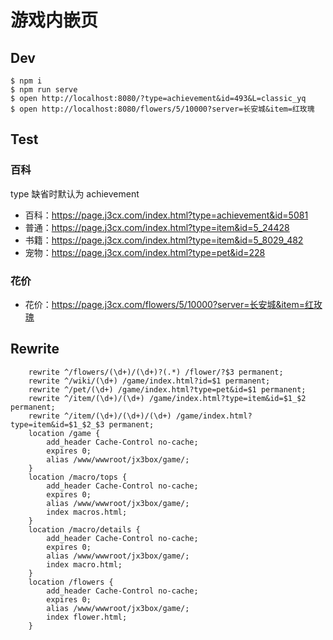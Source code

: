 # 游戏内嵌页

## Dev
```
$ npm i
$ npm run serve
$ open http://localhost:8080/?type=achievement&id=493&L=classic_yq
$ open http://localhost:8080/flowers/5/10000?server=长安城&item=红玫瑰
```

## Test
### 百科
type 缺省时默认为 achievement
-   百科：https://page.j3cx.com/index.html?type=achievement&id=5081
-   普通：https://page.j3cx.com/index.html?type=item&id=5_24428  
-   书籍：https://page.j3cx.com/index.html?type=item&id=5_8029_482  
-   宠物：https://page.j3cx.com/index.html?type=pet&id=228  
### 花价
-   花价：https://page.j3cx.com/flowers/5/10000?server=长安城&item=红玫瑰

## Rewrite
```
    rewrite ^/flowers/(\d+)/(\d+)?(.*) /flower/?$3 permanent;
    rewrite ^/wiki/(\d+) /game/index.html?id=$1 permanent;
    rewrite ^/pet/(\d+) /game/index.html?type=pet&id=$1 permanent;
    rewrite ^/item/(\d+)/(\d+) /game/index.html?type=item&id=$1_$2 permanent;
    rewrite ^/item/(\d+)/(\d+)/(\d+) /game/index.html?type=item&id=$1_$2_$3 permanent;
    location /game {
        add_header Cache-Control no-cache;
        expires 0;
        alias /www/wwwroot/jx3box/game/;
    }
    location /macro/tops {
        add_header Cache-Control no-cache;
        expires 0;
        alias /www/wwwroot/jx3box/game/;
        index macros.html;
    }
    location /macro/details {
        add_header Cache-Control no-cache;
        expires 0;
        alias /www/wwwroot/jx3box/game/;
        index macro.html;
    }
    location /flowers {
        add_header Cache-Control no-cache;
        expires 0;
        alias /www/wwwroot/jx3box/game/;
        index flower.html;
    }
```
